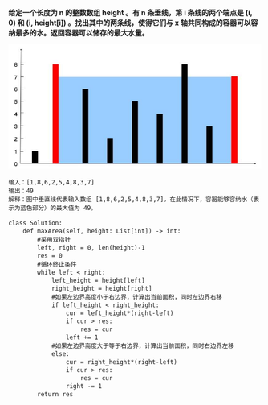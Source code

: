 **给定一个长度为 n 的整数数组 height 。有 n 条垂线，第 i 条线的两个端点是 (i, 0) 和 (i, height[i]) 。找出其中的两条线，使得它们与 x 轴共同构成的容器可以容纳最多的水。返回容器可以储存的最大水量。**

![algo4](./images/algo4.jpg)

```
输入：[1,8,6,2,5,4,8,3,7]
输出：49 
解释：图中垂直线代表输入数组 [1,8,6,2,5,4,8,3,7]。在此情况下，容器能够容纳水（表示为蓝色部分）的最大值为 49。
```

```
class Solution:
    def maxArea(self, height: List[int]) -> int:
        #采用双指针
        left, right = 0, len(height)-1
        res = 0
        #循环终止条件
        while left < right:
            left_height = height[left]
            right_height = height[right]
            #如果左边界高度小于右边界，计算出当前面积，同时左边界右移
            if left_height < right_height:
                cur = left_height*(right-left)
                if cur > res:
                    res = cur
                left += 1
            #如果左边界高度大于等于右边界，计算出当前面积，同时右边界左移    
            else:
                cur = right_height*(right-left)
                if cur > res:
                    res = cur
                right -= 1
        return res
```